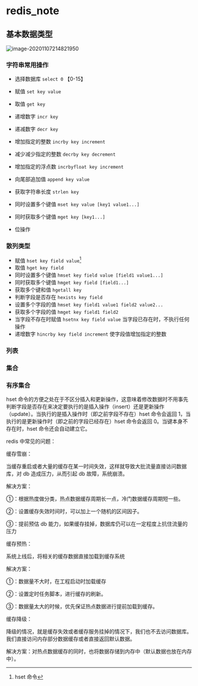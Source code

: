 # redis_note

## 基本数据类型

![image-20201107214821950](https://i.loli.net/2020/11/07/UYCFEyLbHh7RK9g.png)

### 字符串常用操作

- 选择数据库 `select 0` 【0-15】

- 赋值 `set key value`
- 取值 `get key`
- 递增数字 `incr key`
- 递减数字 `decr key`
- 增加指定的整数 `incrby key increment`
- 减少减少指定的整数 `decrby key decrement`
- 增加指定的浮点数 `incrbyfloat key increment`
- 向尾部追加值 `append key value`
- 获取字符串长度 `strlen key`
- 同时设置多个键值 `mset key value [key1 value1...]`
- 同时获取多个键值 `mget key [key1...]`
- 位操作

### 散列类型

- 赋值 `hset key field value`[^1]
- 取值 `hget key field`
- 同时设置多个键值 `hmset key field value [field1 value1...]`
- 同时获取多个键值 `hmget key field [field1...]`
- 获取多个键和值 `hgetall key`
- 判断字段是否存在 `hexists key field`
- 设置多个字段的值 `hmset key field1 value1 field2 value2...`
- 获取多个字段的值 `hmget key field1 field2`
- 当字段不存在时赋值 `hsetnx key field value` 当字段已存在时，不执行任何操作
- 递增数字 `hincrby key field increment` 使字段值增加指定的整数

### 列表

### 集合

### 有序集合

[^1]: hset 命令

hset 命令的方便之处在于不区分插入和更新操作，这意味着修改数据时不用事先判断字段是否存在来决定要执行的是插入操作（insert）还是更新操作（update）。当执行的是插入操作时（即之前字段不存在）hset 命令会返回 1，当执行的是更新操作时（即之前的字段已经存在）hset 命令会返回 0。当键本身不存在时，hset 命令还会自动建立它。

redis 中常见的问题：

缓存雪崩：

当缓存重启或者大量的缓存在某一时间失效，这样就导致大批流量直接访问数据库，对 db 造成压力，从而引起 db 故障，系统崩溃。

解决方案：

①：根据热度做分类，热点数据缓存周期长一点，冷门数据缓存周期短一些。

②：设置缓存失效时间时，可以加上一个随机的区间因子。

③：提前预估 db 能力，如果缓存挂掉，数据库仍可以在一定程度上抗住流量的压力

缓存预热：

系统上线后，将相关的缓存数据直接加载到缓存系统

解决方案：

①：数据量不大时，在工程启动时加载缓存

②：设置定时任务脚本，进行缓存的刷新。

③：数据量太大的时候，优先保证热点数据进行提前加载到缓存。

缓存降级：

降级的情况，就是缓存失效或者缓存服务挂掉的情况下，我们也不去访问数据库。我们直接访问内存部分数据缓存或者直接返回默认数据。

解决方案：对热点数据缓存的同时，也将数据存储到内存中（默认数据也放在内存中）。
